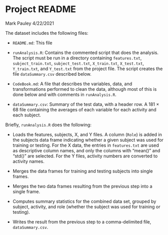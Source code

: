 Project README
================
Mark Pauley
4/22/2021

The dataset includes the following files:

-   `README.md`: This file

-   `runAnalysis.R`: Contains the commented script that does the
    analysis. The script must be run in a directory containing
    `features.txt`, `subject_train.txt`, `subject_test.txt`,
    `X_train.txt`, `X_test.txt`, `Y_train.txt`, and `Y_test.txt` from
    the project file. The script creates the file `dataSummary.csv`
    described below.

-   `CodeBook.md`: A file that describes the variables, data, and
    transformations performed to clean the data, although most of this
    is done below and with comments in `runAnalysis.R`.

-   `dataSummary.csv`: Summary of the test data, with a header row. A
    181 × 68 file containing the averages of each variable for each
    activity and each subject.

Briefly, `runAnalysis.R` does the following:

-   Loads the features, subjects, X, and Y files. A column (`Role`) is
    added in the subjects data frame indicating whether a given subject
    was used for training or testing. For the X data, the entries in
    `features.txt` are used as descriptive column names, and only the
    columns with “mean()” and “std()” are selected. For the Y files,
    activity numbers are converted to activity names.

-   Merges the data frames for training and testing subjects into single
    frames.

-   Merges the two data frames resulting from the previous step into a
    single frame.

-   Computes summary statistics for the combined data set, grouped by
    subject, activity, and role (whether the subject was used for
    training or testing).

-   Writes the result from the previous step to a comma-delimited file,
    `dataSummary.csv`.
